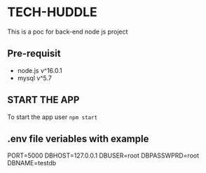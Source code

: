 # TECH-HUDDLE
This is a poc for back-end node js project

## Pre-requisit

 - node.js v^16.0.1
 - mysql v^5.7

## START THE APP
To start the app user `npm start`
## .env file veriables with example
PORT=5000
DBHOST=127.0.0.1
DBUSER=root
DBPASSWPRD=root
DBNAME=testdb